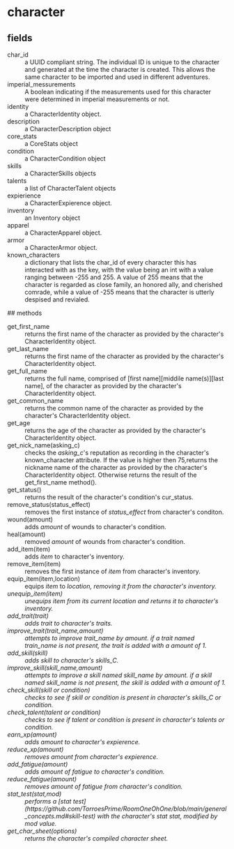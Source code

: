 # character

## fields
<dl>
<dt>char_id</dt>
<dd>a UUID compliant string. The individual ID is unique to the character and generated at the time the character is created. This allows the same character to be imported and used in different adventures.</dd>

<dt>imperial_messurements</dt>
<dd>A boolean indicating if the measurements used for this character were determined in imperial measurements or not.</dd>

<dt>identity</dt>
<dd>a CharacterIdentity object.</dd>

<dt>description</dt>
<dd>a CharacterDescription object</dd>

<dt>core_stats</dt>
<dd>a CoreStats object</dd>

<dt>condition</dt>
<dd>a CharacterCondition object</dd>

<dt>skills</dt>
<dd>a CharacterSkills objects</dd>

<dt>talents</dt>
<dd>a list of CharacterTalent objects</dd>

<dt>expierience</dt>
<dd>a CharacterExpierence object.</dd>

<dt>inventory</dt>
<dd>an Inventory object</dd>

<dt>apparel</dt>
<dd>a CharacterApparel object.</dd>

<dt>armor</dt>
<dd>a CharacterArmor object.</dd>

<dt>known_characters</dt>
<dd>a dictionary that lists the char_id of every character this has interacted with as the key, with the value being an int with a value ranging between -255 and 255. A value of 255 means that the character is regarded as close family, an honored ally, and cherished comrade, while a value of -255 means that the character is utterly despised and revialed.</dd>
</dl>
## methods
<dl>
<dt>get_first_name</dt>
<dd>returns the first name of the character as provided by the character's CharacterIdentity object.</dd>

<dt>get_last_name</dt>
<dd>returns the first name of the character as provided by the character's CharacterIdentity object.</dd>
<dt>get_full_name</dt>
<dd>returns the full name, comprised of [first name][middile name(s)][last name], of the character as provided by the character's CharacterIdentity object.</dd>
<dt>get_common_name</dt>
<dd>returns the common name of the character as provided by the character's CharacterIdentity object.</dd>
<dt>get_age</dt>
<dd>returns the age of the character as provided by the character's CharacterIdentity object.</dd>
<dt>get_nick_name(asking_c)</dt>
<dd>checks the <i>asking_c</i>'s reputation as recording in the character's known_character attribute. If the value is higher then 75,returns the nickname name of the character as provided by the character's CharacterIdentity object. Otherwise returns the result of the get_first_name method().</dd>
<dt>get_status()</dt>
<dd>returns the result of the character's condition's cur_status.</dd>
<dt>remove_status(status_effect)</dt>
<dd>removes the first instance of <i>status_effect</i> from character's conditon.</dd>
<dt>wound(amount)</dt>
<dd>adds <i>amount</i> of wounds to character's condition.</dd>
<dt>heal(amount)</dt>
<dd>removed <i>amount</i> of wounds from character's condition.</dd>
<dt>add_item(item)</dt>
<dd>adds <i>item</i> to character's inventory.</dd>
<dt>remove_item(item)</dt>
<dd>removes the first instance of <i>item</i> from character's inventory.</dd>

<dt>equip_item(item,location)</dt>
<dd>equips <i>item</i> to <i>location<i>, removing it from the character's inventory.</dd>
<dt>unequip_item(item)</dt>
<dd>unequips <i>item</i> from its current location and returns it to character's inventory.</dd>
<dt>add_trait(trait)</dt>
<dd>adds <i>trait</i> to character's traits.</dd>
<dt>improve_trait(trait_name,amount)</dt>
<dd>attempts to improve <i>trait_name</t> by <i>amount</i>. if a trait named <i>train_name</i> is not present, the trait is added with a amount of 1.</dd>
<dt>add_skill(skill)</dt>
<dd>adds <i>skill</i> to character's skills_C.</dd>
<dt>improve_skill(skill_name,amount)</dt>
<dd>attempts to improve a skill named <i>skill_name</i> by <i>amount</i>. if a skill named <i>skill_name</i> is not present, the skill is added with a amount of 1.</dd>
<dt>check_skill(skill or condition)</dt>
<dd>checks to see if <i>skill</i> or <i>condition</i> is present in character's skills_C or condition.</dd>
<dt>check_talent(talent or condition)</dt>
<dd>checks to see if <i>talent</i> or <i>condition</i> is present in character's talents or condition.</dd>
<dt>earn_xp(amount)</dt>
<dd>adds <i>amount</i> to character's expierence.</dd>
<dt>reduce_xp(amount)</dt>
<dd>removes <i>amount</i> from character's expierence.</dd>
<dt>add_fatigue(amount)</dt>
<dd>adds <i>amount</i> of fatigue to character's condition.</dd>
<dt>reduce_fatigue(amount)</dt>
<dd>removes <i>amount</i> of fatigue from character's condition.</dd>
<dt>stat_test(stat,mod)</dt>
<dd>performs a [stat test](https://github.com/TorroesPrime/RoomOneOhOne/blob/main/general_concepts.md#skill-test) with the character's <i>stat</i> stat, modified by <i>mod</i> value.</dd>
<dt>get_char_sheet(options)</dt>
<dd>returns the character's compiled character sheet.</dd>
<dl>